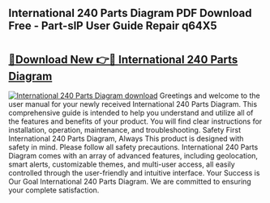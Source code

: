 ## International 240 Parts Diagram PDF Download Free - Part-slP User Guide Repair q64X5

# <h2><a href="http://dfs6z0j.blite.top/?on=International+240+Parts+Diagram">🔗Download New 👉🔴 International 240 Parts Diagram</a></h2>

[![International 240 Parts Diagram download](https://i.imgur.com/lujVjoI.png)](http://dfs6z0j.blite.top/?on=International+240+Parts+Diagram)
Greetings and welcome to the user manual for your newly received International 240 Parts Diagram. This comprehensive guide is intended to help you understand and utilize all of the features and benefits of your product. You will find clear instructions for installation, operation, maintenance, and troubleshooting. Safety First International 240 Parts Diagram, Always This product is designed with safety in mind. Please follow all safety precautions. International 240 Parts Diagram comes with an array of advanced features, including geolocation, smart alerts, customizable themes, and multi-user access, all easily controlled through the user-friendly and intuitive interface. Your Success is Our Goal International 240 Parts Diagram. We are committed to ensuring your complete satisfaction.
